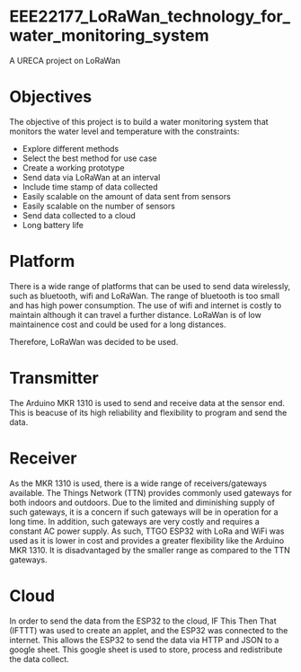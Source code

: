 # EEE22177_LoRaWan_technology_for_water_monitoring_system
 A URECA project on LoRaWan

# Objectives
The objective of this project is to build a water monitoring system that monitors the water level and temperature with the constraints:
 - Explore different methods
 - Select the best method for use case
 - Create a working prototype
 - Send data via LoRaWan at an interval
 - Include time stamp of data collected
 - Easily scalable on the amount of data sent from sensors
 - Easily scalable on the number of sensors
 - Send data collected to a cloud
 - Long battery life

# Platform
There is a wide range of platforms that can be used to send data wirelessly, such as bluetooth, wifi and LoRaWan. 
The range of bluetooth is too small and has high power consumption.
The use of wifi and internet is costly to maintain although it can travel a further distance.
LoRaWan is of low maintainence cost and could be used for a long distances.

Therefore, LoRaWan was decided to be used.

# Transmitter
The Arduino MKR 1310 is used to send and receive data at the sensor end. This is beacuse of its high reliability and flexibility to program and send the data. 

# Receiver
As the MKR 1310 is used, there is a wide range of receivers/gateways available. The Things Network (TTN) provides commonly used gateways for both indoors and outdoors. Due to the limited and diminishing supply of such gateways, it is a concern if such gateways will be in operation for a long time. In addition, such gateways are very costly and requires a constant AC power supply.
As such, TTGO ESP32 with LoRa and WiFi was used as it is lower in cost and provides a greater flexibility like the Arduino MKR 1310. It is disadvantaged by the smaller range as compared to the TTN gateways.

# Cloud
In order to send the data from the ESP32 to the cloud, IF This Then That (IFTTT) was used to create an applet, and the ESP32 was connected to the internet. This allows the ESP32 to send the data via HTTP and JSON to a google sheet. This google sheet is used to store, process and redistribute the data collect.
